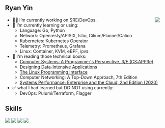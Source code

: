 ## Ryan Yin

<a href="https://github.com/anuraghazra/github-readme-stats">
  <img align="right" src="https://github-readme-stats.vercel.app/api?username=ryan4yin&show_icons=true&hide_border=false&icon_color=ffb90f&title_color=586069&count_private=true&include_all_commits=true" />
</a>

- 👨‍💻 I’m currently working on SRE/DevOps.
- 🌱 I’m currently learning or using:
  - Language: Go, Python
  - Network: Openresty/APISIX, Istio, Cilium/Flannel/Calico
  - Kubernetes: Kubernetes Operator
  - Telemetry: Prometheus, Grafana
  - Linux: Container, KVM, eBPF, ipvs
- 📖 I'm reading those technical books:
  - [Computer Systems: A Programmer's Perspective, 3/E (CS:APP3e)](http://www.csapp.cs.cmu.edu/)
  - [Designing Data-Intensive Applications](https://dataintensive.net/)
  - [The Linux Programming Interface](https://www.man7.org/tlpi/index.html)
  - Computer Networking: A Top-Down Approach, 7th Edition
  - [Systems Performance: Enterprise and the Cloud, 2nd Edition (2020)](http://www.brendangregg.com/systems-performance-2nd-edition-book.html)
- ✅ what I had learned but DO NOT using currently:
  - DevOps: Pulumi/Terraform, Flagger


## Skills 

[![](https://img.shields.io/badge/-Kubernetes-326de6?style=flat-square&logo=Kubernetes&logoColor=fff)](https://github.com/kubernetes/kubernetes)
[![](https://img.shields.io/badge/-Linux-000000?style=flat-square&logo=Linux&logoColor=fff)](https://github.com/torvalds/linux)
[![](https://img.shields.io/badge/-Python-3776ab?style=flat-square&logo=Python&logoColor=fff)](https://github.com/python/cpython)
[![](https://img.shields.io/badge/-Go-007d9c?style=flat-square&logo=Go&logoColor=fff)](https://github.com/golang/go)
